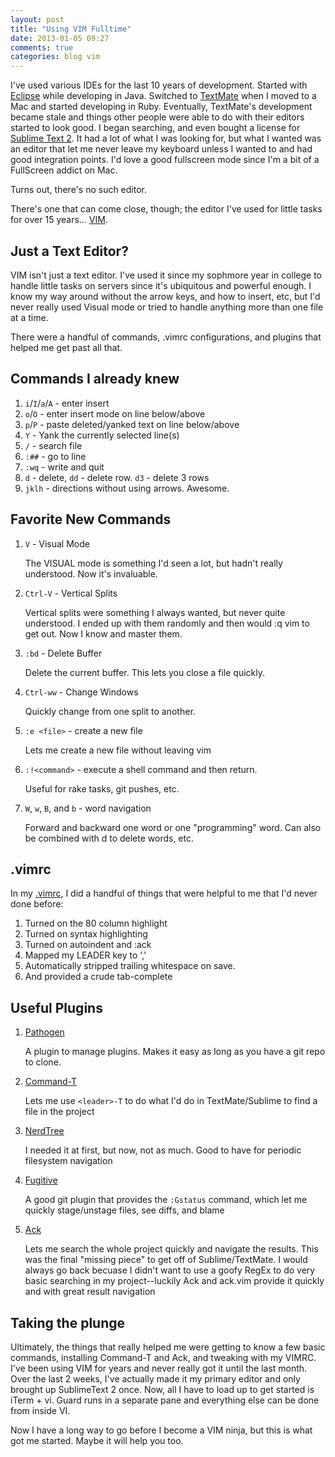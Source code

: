 ```yaml
---
layout: post
title: "Using VIM Fulltime"
date: 2013-01-05 09:27
comments: true
categories: blog vim
---
```


I've used various IDEs for the last 10 years of development.  Started with [Eclipse](http://eclipse.org) while developing in Java.  Switched to [TextMate](http://macromates.com) when I moved to a Mac and started developing in Ruby.  Eventually, TextMate's development became stale and things other people were able to do with their editors started to look good.  I began searching, and even bought a license for [Sublime Text 2](http://sublimetext.com).  It had a lot of what I was looking for, but what I wanted was an editor that let me never leave my keyboard unless I wanted to and had good integration points.  I'd love a good fullscreen mode since I'm a bit of a FullScreen addict on Mac.  

Turns out, there's no such editor.

There's one that can come close, though; the editor I've used for little tasks for over 15 years... [VIM](http://www.vim.org). 

## Just a Text Editor?

VIM isn't just a text editor.  I've used it since my sophmore year in college to handle little tasks on servers since it's ubiquitous and powerful enough.  I know my way around without the arrow keys, and how to insert, etc, but I'd never really used Visual mode or tried to handle anything more than one file at a time.

There were a handful of commands, .vimrc configurations, and plugins that helped me get past all that.

## Commands I already knew

1. `i`/`I`/`a`/`A` - enter insert 
1. `o`/`O` - enter insert mode on line below/above
2. `p`/`P` - paste deleted/yanked text on line below/above
3. `Y` - Yank the currently selected line(s)
4. `/` - search file
5. `:##` - go to line
6. `:wq` - write and quit
7. `d` - delete, `dd` - delete row. `d3` - delete 3 rows
8. `jklh` - directions without using arrows.  Awesome.

## Favorite New Commands

1. `V` - Visual Mode

    The VISUAL mode is something I'd seen a lot, but hadn't really understood.  Now it's invaluable.

2. `Ctrl-V` - Vertical Splits

    Vertical splits were something I always wanted, but never quite understood.  I ended up with them randomly and then would :q vim to get out.  Now I know and master them.

3. `:bd` - Delete Buffer

    Delete the current buffer.  This lets you close a file quickly.

4. `Ctrl-ww` - Change Windows

    Quickly change from one split to another.

5. `:e <file>` - create a new file

    Lets me create a new file without leaving vim

6. `:!<command>` - execute a shell command and then return.

    Useful for rake tasks, git pushes, etc.

7. `W`, `w`, `B`, and `b` - word navigation

    Forward and backward one word or one "programming" word.  Can also be combined with d to delete words, etc.

## .vimrc

In my [.vimrc](https://gist.github.com/4472002), I did a handful of things that were helpful to me that I'd never done before:

1. Turned on the 80 column highlight
2. Turned on syntax highlighting
3. Turned on autoindent and :ack
4. Mapped my LEADER key to ','
5. Automatically stripped trailing whitespace on save.
6. And provided a crude tab-complete

## Useful Plugins

1. [Pathogen](https://github.com/tpope/vim-pathogen)

    A plugin to manage plugins.  Makes it easy as long as you have a git repo to clone.

2. [Command-T](https://github.com/wincent/Command-T)

    Lets me use `<leader>-T` to do what I'd do in TextMate/Sublime to find a file in the project

3. [NerdTree](https://github.com/scrooloose/nerdtree)

    I needed it at first, but now, not as much.  Good to have for periodic filesystem navigation

4. [Fugitive](https://github.com/tpope/vim-fugitive)

    A good git plugin that provides the `:Gstatus` command, which let me quickly stage/unstage files, see diffs, and blame

5. [Ack](http://www.vim.org/scripts/script.php?script_id=2572)

    Lets me search the whole project quickly and navigate the results.  This was the final "missing piece" to get off of Sublime/TextMate.
    I would always go back becuase I didn't want to use a goofy RegEx to do very basic searching in my project--luckily Ack and ack.vim provide it quickly and with great result navigation

## Taking the plunge

Ultimately, the things that really helped me were getting to know a few basic commands, installing Command-T and Ack, and tweaking with my VIMRC.  I've been using VIM for years and never really got it until the last month.  Over the last 2 weeks, I've actually made it my primary editor and only brought up SublimeText 2 once.  Now, all I have to load up to get started is iTerm + vi.  Guard runs in a separate pane and everything else can be done from inside VI.  

Now I have a long way to go before I become a VIM ninja, but this is what got me started.  Maybe it will help you too.
